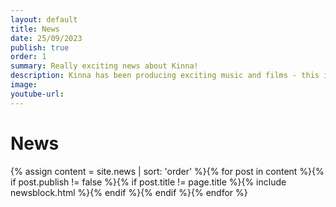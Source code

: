 ```yaml
---
layout: default
title: News
date: 25/09/2023
publish: true
order: 1
summary: Really exciting news about Kinna!
description: Kinna has been producing exciting music and films - this is where you will get news first!
image:
youtube-url:
---
```


# News

{% assign content = site.news | sort: 'order' %}{% for post in content %}{% if post.publish != false %}{% if post.title != page.title %}{% include newsblock.html %}{% endif %}{% endif %}{% endfor %}
